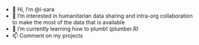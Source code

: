 - 👋 Hi, I’m @l-sara
- 👀 I’m interested in humanitarian data sharing and intra-org collaboration to make the most of the data that is available
- 🌱 I’m currently learning how to plumb! (plumber.R)
- 📫 Comment on my projects

<!---
l-sara/l-sara is a ✨ special ✨ repository because its `README.md` (this file) appears on your GitHub profile.
You can click the Preview link to take a look at your changes.
--->
